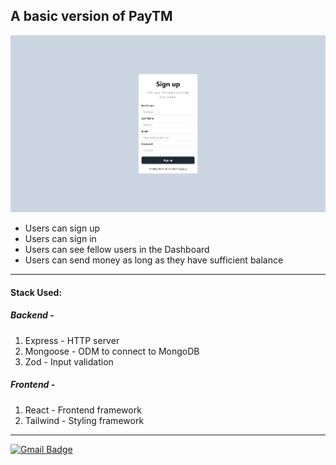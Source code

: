 
  

## A basic version of PayTM

![alt text](./frontend/src/assets/Signup.png)

 - Users can sign up
 - Users can sign in
 - Users can see fellow users in the Dashboard
 - Users can send money as long as they have sufficient balance
---
#### Stack Used:

##### Backend -

 1. Express - HTTP server
 2.  Mongoose - ODM to connect to MongoDB
3.  Zod - Input validation


##### Frontend - 

 1. React - Frontend framework
 2. Tailwind - Styling framework
---

 [![Gmail Badge](https://img.shields.io/badge/-Gmail-white?style=flat&logo=Gmail&logoColor=red)](mailto:sameermishra6666@gmail.com)